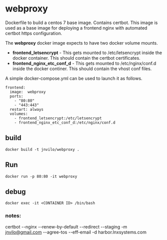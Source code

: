 # webproxy

Dockerfile to build a centos 7 base image. Contains certbot. This image is used as a base image for deploying a frontend nginx with automated certbot https configuration. 

The **webproxy** docker image expects to have two docker volume mounts. 

* **frontend_letsencrypt** - This gets mounted to /etc/letsencrypt inside the docker container. This should contain the certbot certificates. 
* **frontend_nginx_etc_conf_d** - This gets mounted to /etc/nginx/conf.d inside the docker continer. This should contain the vhost conf files. 

A simple docker-compose.yml can be used to launch it as follows.

```
frontend:
  image:  webproxy
  ports:
    - "80:80"
    - "443:443"
  restart: always
  volumes:
    - frontend_letsencrypt:/etc/letsencrypt
    - frontend_nginx_etc_conf_d:/etc/nginx/conf.d                                                       
```






## build

 ```
 docker build -t jnvilo/webproxy .
 ```
 
 ## Run 
 
 ```
 docker run -p 80:80 -it webproxy
 ```
 
 ## debug
 
 ```
 docker exec -it <CONTAINER ID> /bin/bash
 ```


### notes:

certbot --nginx --renew-by-default   --redirect --staging -m jnvilo@gmail.com --agree-tos --eff-email -d harbor.lnxsystems.com 
